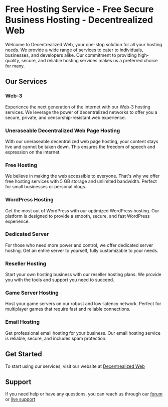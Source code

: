 # Free Hosting Service - Free Secure Business Hosting - Decentrealized Web

Welcome to Decentrealized Web, your one-stop solution for all your hosting needs. We provide a wide range of services to cater to individuals, businesses, and developers alike. Our commitment to providing high-quality, secure, and reliable hosting services makes us a preferred choice for many.

## Our Services

### Web-3
Experience the next generation of the internet with our Web-3 hosting services. We leverage the power of decentralized networks to offer you a secure, private, and censorship-resistant web experience.

### Uneraseable Decentralized Web Page Hosting
With our uneraseable decentralized web page hosting, your content stays live and cannot be taken down. This ensures the freedom of speech and expression on the internet.

### Free Hosting
We believe in making the web accessible to everyone. That's why we offer free hosting services with 5 GB storage and unlimited bandwidth. Perfect for small businesses or personal blogs.

### WordPress Hosting
Get the most out of WordPress with our optimized WordPress hosting. Our platform is designed to provide a smooth, secure, and fast WordPress experience.

### Dedicated Server
For those who need more power and control, we offer dedicated server hosting. Get an entire server to yourself, fully customizable to your needs.

### Reseller Hosting
Start your own hosting business with our reseller hosting plans. We provide you with the tools and support you need to succeed.

### Game Server Hosting
Host your game servers on our robust and low-latency network. Perfect for multiplayer games that require fast and reliable connections.

### Email Hosting
Get professional email hosting for your business. Our email hosting service is reliable, secure, and includes spam protection.

## Get Started
To start using our services, visit our website at [Decentrealized Web](https://www.decentrealizedweb.xyz)

## Support
If you need help or have any questions, you can reach us through our [forum](https://forum.decentrealizedweb.xyz) or [live support](https://www.decentrealizedweb.xyz/contact)
